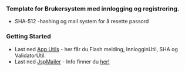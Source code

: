 ### Template for Brukersystem med innlogging og registrering.
* SHA-512 -hashing og mail system for å resette passord

### Getting Started

* Last ned <a href="https://github.com/h181221/h181221.github.io/raw/master/dat104/brukersystem/BrukerSystem.jar" download>App Utils</a> - 
her får du Flash melding, InnlogginUtil, SHA og ValidatorUtil.
* Last ned <a href="https://github.com/h181221/h181221.github.io/raw/master/dat104/jspmailer/Mail.jar" download>JspMailer</a> - Info finner du <a href="https://github.com/h181221/dat104/blob/master/JSPMailer/README.md" >her!</a>


